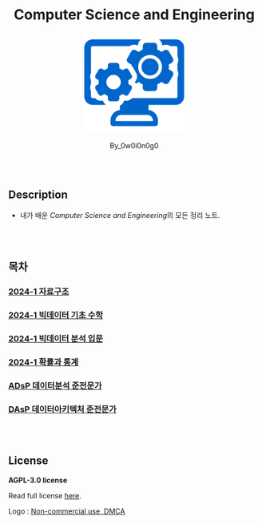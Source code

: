 <div align="center">

# Computer Science and Engineering

<p align="center">
  <img src="./logo.png" width="200"/>
</p>

By_0w0i0n0g0
</div>

<br>
<br>

## Description

- 내가 배운 *Computer Science and Engineering*의 모든 정리 노트.

<br>
<br>

## 목차

### [2024-1 자료구조]()

### [2024-1 빅데이터 기초 수학]()

### [2024-1 빅데이터 분석 입문]()

### [2024-1 확률과 통계]()

### [ADsP 데이터분석 준전문가]()

### [DAsP 데이터아키텍처 준전문가]()

<br>
<br>

## License

**AGPL-3.0 license**

Read full license [here](https://github.com/0w0i0n0g0/CSE/blob/main/LICENSE).

Logo : [Non-commercial use, DMCA](https://www.pngegg.com/en/png-zfyhd)